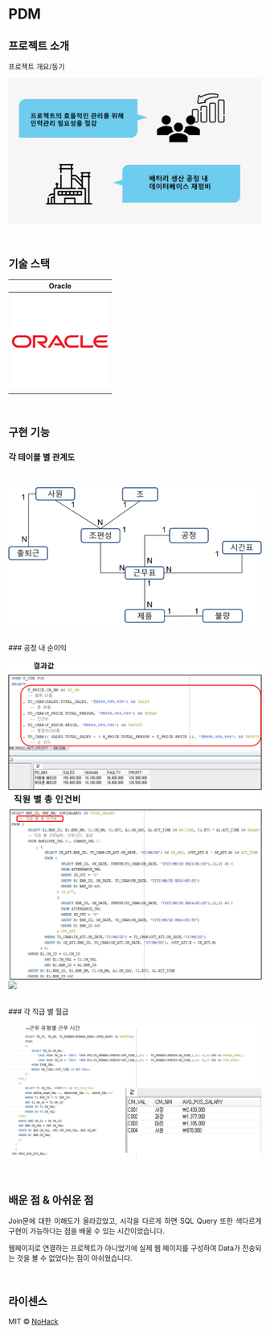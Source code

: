 # PDM

## 프로젝트 소개

<p align="justify">
프로젝트 개요/동기
  
</p>

<p align="center">
<img src="./images/common/intro.png">
</p>

<br>

## 기술 스택

| Oracle | 
| :--------: | 
|   ![oracle]    |   

<br>

## 구현 기능

### 각 테이블 별 관계도
<br>
<p align="justify">
<img src="./images/common/f1.png">
</p>
<br>
### 공정 내 순이익
<br>
<p align="justify">
<img src="./images/common/f2.png">
<img src="./images/common/f2-1.png">
<img src="./images/common/f2-2.png">
</p>
<br>
### 각 직급 별 월급
<br>
<p align="justify">
<img src="./images/common/f3.png">
</p>
<br>

## 배운 점 & 아쉬운 점

<p align="justify">
  Join문에 대한 이해도가 올라갔었고, 시각을 다르게 하면 SQL Query 또한 색다르게 구현이 가능하다는 점을 배울 수 있는 시간이었습니다.
</p>  
<p align="justify">
  웹페이지로 연결하는 프로젝트가 아니었기에 실제 웹 페이지를 구성하여 Data가 전송되는 것을 볼 수 없었다는 점이 아쉬웠습니다.
</p>

<br>

## 라이센스

MIT &copy; [NoHack](mailto:lbjp114@gmail.com)

<!-- Stack Icon Refernces -->

[oracle]: /images/stack/oracle.svg
